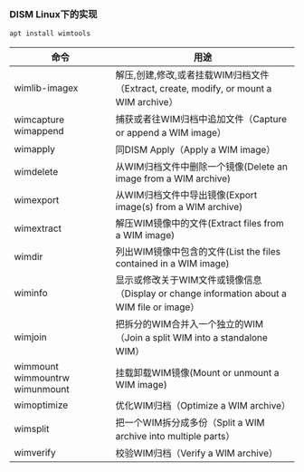 ### DISM Linux下的实现
```bash
apt install wimtools
```

|            命令                  |             用途                                                                        |
|---------------------------------|------------------------------------------------------------------------------------------|
|wimlib-imagex                    |解压,创建,修改,或者挂载WIM归档文件（Extract, create, modify, or mount a WIM archive）          |
|wimcapture  wimappend            |捕获或者往WIM归档中追加文件（Capture or append a WIM image）                                  |              
|wimapply                         |同DISM Apply（Apply a WIM image）                                                          |
|wimdelete                        |从WIM归档文件中删除一个镜像(Delete an image from a WIM archive)                               |
|wimexport                         |从WIM归档文件中导出镜像(Export image(s) from a WIM archive)                                 |
|wimextract                        |解压WIM镜像中的文件(Extract files from a WIM image)                                        |
|wimdir                            |列出WIM镜像中包含的文件(List the files contained in a WIM image)                            |
|wiminfo                           |显示或修改关于WIM文件或镜像信息（Display or change information about a WIM file or image）    |
|wimjoin                           |把拆分的WIM合并入一个独立的WIM（Join a split WIM into a standalone WIM）                     |
|wimmount  wimmountrw  wimunmount  |挂载卸载WIM镜像(Mount or unmount a WIM image)                                             |
|wimoptimize                       |优化WIM归档（Optimize a WIM archive）                                                     |
|wimsplit                          |把一个WIM拆分成多份（Split a WIM archive into multiple parts）                              |
|wimverify                         |校验WIM归档（Verify a WIM archive）                                                       |

